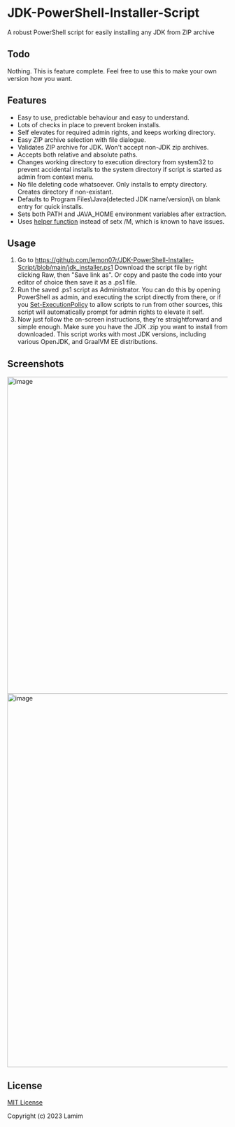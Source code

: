 # JDK-PowerShell-Installer-Script
A robust PowerShell script for easily installing any JDK from ZIP archive

## Todo
Nothing. This is feature complete. Feel free to use this to make your own version how you want. 

## Features
- Easy to use, predictable behaviour and easy to understand.
- Lots of checks in place to prevent broken installs. 
- Self elevates for required admin rights, and keeps working directory.
- Easy ZIP archive selection with file dialogue.
- Validates ZIP archive for JDK. Won't accept non-JDK zip archives. 
- Accepts both relative and absolute paths. 
- Changes working directory to execution directory from system32 to prevent accidental installs to the system directory if script is started as admin from context menu.
- No file deleting code whatsoever. Only installs to empty directory. Creates directory if non-existant.
- Defaults to Program Files\Java\{detected JDK name/version}\ on blank entry for quick installs.
- Sets both PATH and JAVA_HOME environment variables after extraction. 
- Uses [helper function](https://stackoverflow.com/a/69239861) instead of setx /M, which is known to have issues.

## Usage
1. Go to https://github.com/lemon07r/JDK-PowerShell-Installer-Script/blob/main/jdk_installer.ps1
Download the script file by right clicking Raw, then "Save link as".
Or copy and paste the code into your editor of choice then save it as a .ps1 file.
2. Run the saved .ps1 script as Administrator. You can do this by opening PowerShell as admin, and executing the script directly from there, or if you [Set-ExecutionPolicy](https://superuser.com/questions/106360/how-to-enable-execution-of-powershell-scripts) to allow scripts to run from other sources, this script will automatically prompt for admin rights to elevate it self.
3. Now just follow the on-screen instructions, they're straightforward and simple enough. Make sure you have the JDK .zip you want to install from downloaded. This script works with most JDK versions, including various OpenJDK, and GraalVM EE distributions.

## Screenshots
<img width="725" alt="image" src="https://user-images.githubusercontent.com/12001338/213161263-b26bb396-e9e7-4fd0-89ce-ea3884f82fb7.png">
<img width="855" alt="image" src="https://user-images.githubusercontent.com/12001338/213161550-270515f6-e524-460b-9ba6-7d1fd2d632c3.png">

## License
[MIT License](https://github.com/lemon07r/JDK-PowerShell-Installer-Script/blob/main/LICENSE)

Copyright (c) 2023 Lamim
